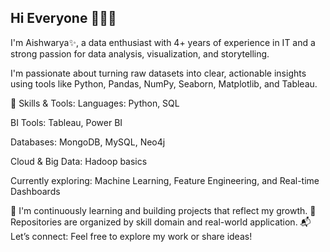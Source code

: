## Hi Everyone 👋🙋‍♀️



I'm Aishwarya✨, a data enthusiast with 4+ years of experience in IT and a strong passion for data analysis, visualization, and storytelling.

I'm passionate about turning raw datasets into clear, actionable insights using tools like Python, Pandas, NumPy, Seaborn, Matplotlib, and Tableau.

🔧 Skills & Tools:
Languages: Python, SQL

BI Tools: Tableau, Power BI

Databases: MongoDB, MySQL, Neo4j

Cloud & Big Data: Hadoop basics

Currently exploring: Machine Learning, Feature Engineering, and Real-time Dashboards

🌱 I'm continuously learning and building projects that reflect my growth.
📂 Repositories are organized by skill domain and real-world application.
📬 Let’s connect: Feel free to explore my work or share ideas!
